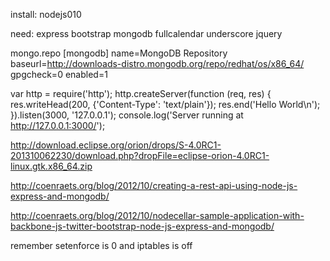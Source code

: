 install:
nodejs010

need:
express
bootstrap
mongodb
fullcalendar
underscore
jquery


mongo.repo
[mongodb]
name=MongoDB Repository
baseurl=http://downloads-distro.mongodb.org/repo/redhat/os/x86_64/
gpgcheck=0
enabled=1

var http = require('http');
http.createServer(function (req, res) {
res.writeHead(200, {'Content-Type': 'text/plain'});
res.end('Hello World\n');
}).listen(3000, '127.0.0.1');
console.log('Server running at http://127.0.0.1:3000/');

http://download.eclipse.org/orion/drops/S-4.0RC1-201310062230/download.php?dropFile=eclipse-orion-4.0RC1-linux.gtk.x86_64.zip


http://coenraets.org/blog/2012/10/creating-a-rest-api-using-node-js-express-and-mongodb/

http://coenraets.org/blog/2012/10/nodecellar-sample-application-with-backbone-js-twitter-bootstrap-node-js-express-and-mongodb/

remember setenforce is 0 and iptables is off

